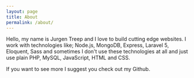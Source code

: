 ```yaml
---
layout: page
title: About
permalink: /about/
---
```

Hello, my name is Jurgen Treep and I love to build cutting edge websites. I work with technologies like; Node.js, MongoDB, Express, Laravel 5, Eloquent, Sass and sometimes I don't use these technologies at all and just use plain PHP, MySQL, JavaScript, HTML and CSS.

If you want to see more I suggest you check out my Github.
